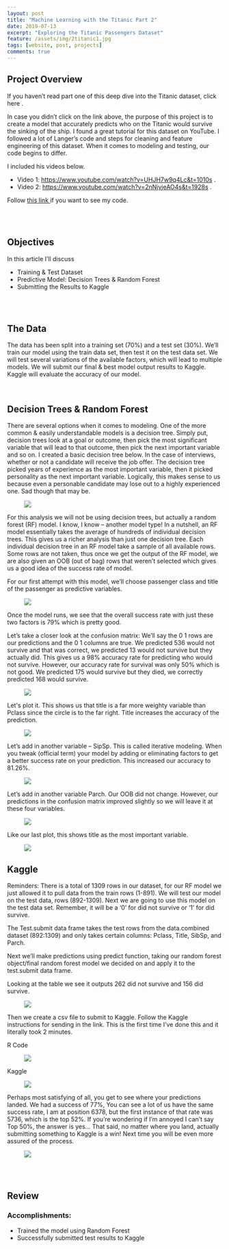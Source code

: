 ```yaml
---
layout: post
title: "Machine Learning with the Titanic Part 2"
date: 2019-07-13
excerpt: "Exploring the Titanic Passengers Dataset"
feature: /assets/img/2titanic1.jpg
tags: [website, post, projects]
comments: true
---
```


## Project Overview

If you haven’t read part one of this deep dive into the Titanic dataset, click here <a href="https://sarahschirduan.github.io//titanic-part1" target="_ blank"> </a>.

In case you didn’t click on the link above, the purpose of this project is to create a model that accurately predicts who on the Titanic would survive the sinking of the ship. I found a great tutorial for this dataset on YouTube. I followed a lot of Langer’s code and steps for cleaning and feature engineering of this dataset. When it comes to modeling and testing, our code begins to differ.

I included his videos below.

* Video 1: <a href="https://www.youtube.com/watch?v=UHJH7w9q4Lc&t=1010s" target="_ blank"> https://www.youtube.com/watch?v=UHJH7w9q4Lc&t=1010s </a>.
* Video 2: <a href="https://www.youtube.com/watch?v=2nNjvjeAO4s&t=1928s" target="_ blank"> https://www.youtube.com/watch?v=2nNjvjeAO4s&t=1928s </a>.

Follow <a href="https://github.com/sarahschirduan/Current-Projects/blob/master/Titanic.r" target="_ blank"> this link </a> if you want to see my code.

<br>
<br>

## Objectives

In this article I’ll discuss
* Training & Test Dataset
* Predictive Model: Decision Trees & Random Forest
* Submitting the Results to Kaggle

<br>
<br>

## The Data

The data has been split into a training set (70%) and a test set (30%). We’ll train our model using the train data set, then test it on the test data set. We will test several variations of the available factors, which will lead to multiple models. We will submit our final & best model output results to Kaggle. Kaggle will evaluate the accuracy of our model.

<br>

## Decision Trees & Random Forest

There are several options when it comes to modeling. One of the more common & easily understandable models is a decision tree. Simply put, decision trees look at a goal or outcome, then pick the most significant variable that will lead to that outcome, then pick the next important variable and so on. I created a basic decision tree below. In the case of interviews, whether or not a candidate will receive the job offer. The decision tree picked years of experience as the most important variable, then it picked personality as the next important variable. Logically, this makes sense to us because even a personable candidate may lose out to a highly experienced one. Sad though that may be.

<figure>
<a href="/assets/img/2titanic13.jpg"><img src="/assets/img/2titanic13.jpg"></a>
</figure>

For this analysis we will not be using decision trees, but actually a random forest (RF) model. I know, I know – another model type! In a nutshell, an RF model essentially takes the average of hundreds of individual decision trees. This gives us a richer analysis than just one decision tree. Each individual decision tree in an RF model take a sample of all available rows. Some rows are not taken, thus once we get the output of the RF model, we are also given an OOB (out of bag) rows that weren’t selected which gives us a good idea of the success rate of model.

For our first attempt with this model, we’ll choose passenger class and title of the passenger as predictive variables.

<figure>
<a href="/assets/img/2titanic14.jpg"><img src="/assets/img/2titanic14.jpg"></a>
</figure>


Once the model runs, we see that the overall success rate with just these two factors is 79% which is pretty good.

Let’s take a closer look at the confusion matrix:
We’ll say the 0 1 rows are our predictions and the 0 1 columns are true. We predicted 536 would not survive and that was correct, we predicted 13 would not survive but they actually did. This gives us a 98% accuracy rate for predicting who would not survive. However, our accuracy rate for survival was only 50% which is not good. We predicted 175 would survive but they died, we correctly predicted 168 would survive.

<figure>
<a href="/assets/img/2titanic2.jpg"><img src="/assets/img/2titanic2.jpg"></a>
</figure>


Let's plot it. This shows us that title is a far more weighty variable than Pclass since the circle is to the far right. Title increases the accuracy of the prediction.

<figure>
<a href="/assets/img/2titanic3.jpg"><img src="/assets/img/2titanic3.jpg"></a>
</figure>


Let’s add in another variable – SipSp. This is called iterative modeling. When you tweak (official term) your model by adding or eliminating factors to get a better success rate on your prediction.  This increased our accuracy to 81.26%.

<figure>
<a href="/assets/img/2titanic4.jpg"><img src="/assets/img/2titanic4.jpg"></a>
</figure>


Let’s add in another variable Parch. Our OOB did not change. However, our predictions in the confusion matrix improved slightly so we will leave it at these four variables.

<figure>
<a href="/assets/img/2titanic5.jpg"><img src="/assets/img/2titanic5.jpg"></a>
</figure>


Like our last plot, this shows title as the most important variable.

<figure>
<a href="/assets/img/2titanic6jpg"><img src="/assets/img/2titanic6.jpg"></a>
</figure>

## Kaggle

Reminders: There is a total of 1309 rows in our dataset, for our RF model we just allowed it to pull data from the train rows (1-891). We will test our model on the test data, rows (892-1309). Next we are going to use this model on the test data set. Remember, it will be a ‘0’ for did not survive or ‘1’ for did survive.

The Test.submit data frame takes the test rows from the data.combined dataset (892:1309) and only takes certain columns: Pclass, Title, SibSp, and Parch.

Next we’ll make predictions using predict function, taking our random forest object/final random forest model we decided on and apply it to the test.submit data frame.

Looking at the table we see it outputs 262 did not survive and 156 did survive.

<figure>
<a href="/assets/img/2titanic7jpg"><img src="/assets/img/2titanic7.jpg"></a>
</figure>


Then we create a csv file to submit to Kaggle. Follow the Kaggle instructions for sending in the link. This is the first time I’ve done this and it literally took 2 minutes.

R Code
<figure>
<a href="/assets/img/2titanic8jpg"><img src="/assets/img/2titanic8.jpg"></a>
</figure>

Kaggle
<figure>
<a href="/assets/img/2titanic9jpg"><img src="/assets/img/2titanic9.jpg"></a>
</figure>


Perhaps most satisfying of all, you get to see where your predictions landed. We had a success of 77%, You can see a lot of us have the same success rate, I am at position 6378, but the first instance of that rate was 5736, which is the top 52%. If you’re wondering if I’m annoyed I can’t say Top 50%, the answer is yes… That said, no matter where you land, actually submitting something to Kaggle is a win! Next time you will be even more assured of the process.

<figure>
<a href="/assets/img/2titanic10jpg"><img src="/assets/img/2titanic10.jpg"></a>
</figure>

<br>
<br>


## Review

### Accomplishments:
* Trained the model using Random Forest
* Successfully submitted test results to Kaggle
